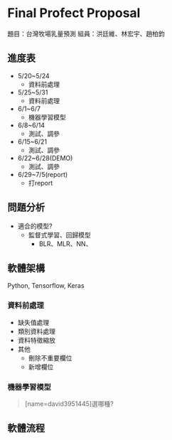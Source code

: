 # Final Profect Proposal
題目：台灣牧場乳量預測
組員：洪廷維、林宏宇、趙柏鈞

## 進度表
- 5/20~5/24 
    - 資料前處理
- 5/25~5/31
    - 資料前處理
- 6/1~6/7
    - 機器學習模型
- 6/8~6/14
    - 測試、調參
- 6/15~6/21
    - 測試、調參
- 6/22~6/28(DEMO)
     - 測試、調參
- 6/29~7/5(report)
    - 打report

## 問題分析
- 適合的模型?
    - 監督式學習、回歸模型
        - BLR、MLR、NN、
## 軟體架構
Python, Tensorflow, Keras
### 資料前處理
- 缺失值處理
- 類別資料處理
- 資料特徵縮放
- 其他
    - 刪除不重要欄位
    - 新增欄位

### 機器學習模型

> [name=david3951445]選哪種?


## 軟體流程
